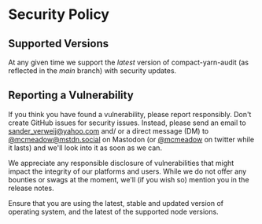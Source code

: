 # Security Policy

## Supported Versions

At any given time we support the _latest_ version of compact-yarn-audit (as
reflected in the _main_ branch) with security updates.

## Reporting a Vulnerability

If you think you have found a vulnerability, please report responsibly. Don't
create GitHub issues for security issues. Instead, please send an email to
sander_verweij@yahoo.com and/ or a direct message (DM) to
[@mcmeadow@mstdn.social](https://mstdn.social/@mcmeadow) on Mastodon (or
[@mcmeadow](https://twitter.com/mcmeadow) on twitter while it lasts) and we'll
look into it as soon as we can.

We appreciate any responsible disclosure of vulnerabilities that might impact
the integrity of our platforms and users. While we do not offer any bounties
or swags at the moment, we'll (if you wish so) mention you in the release notes.

Ensure that you are using the latest, stable and updated version of operating
system, and the latest of the supported node versions.
